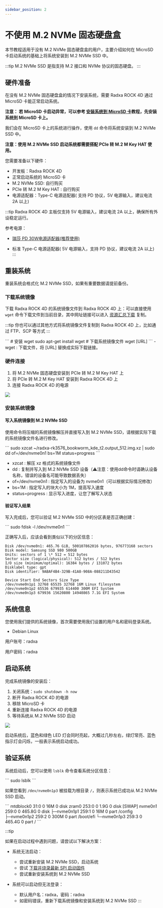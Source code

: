 ```yaml
---
sidebar_position: 2
---
```


# 不使用 M.2 NVMe 固态硬盘盒

本节教程适用于没有 M.2 NVMe 固态硬盘盒的用户，主要介绍如何在 MicroSD 卡启动系统的基础上将系统安装到 M.2 NVMe SSD 中。

:::tip
M.2 NVMe SSD 是指支持 M.2 接口和 NVMe 协议的固态硬盘。
:::

## 硬件准备

在没有 M.2 NVMe 固态硬盘盒的情况下安装系统，需要 Radxa ROCK 4D 通过 MicroSD 卡能正常启动系统。

**注意： 若 MicroSD 卡启动异常，可以参考 [安装系统到 MicroSD 卡](../boot_sd)教程，先安装系统到 MicroSD 卡上。**

我们会在 MicroSD 卡上的系统进行操作，使用 `dd` 命令将系统安装到 M.2 NVMe SSD 中。

**注意：使用 M.2 NVMe SSD 启动系统都需要搭配 PCIe 转 M.2 M Key HAT 使用。**

您需要准备以下硬件：

- 开发板：Radxa ROCK 4D
- 正常启动系统的 MicroSD 卡
- M.2 NVMe SSD: 自行购买
- PCIe 转 M.2 M Key HAT : 自行购买
- 电源适配器：Type-C 电源适配器( 支持 PD 协议，5V 电源输入，建议电流 2A 以上)

:::tip
Radxa ROCK 4D 主板仅支持 5V 电源输入，建议电流 2A 以上，确保所有外设稳定运行。

参考电源：

- [瑞莎 PD 30W电源适配器(推荐使用)](https://radxa.com/products/accessories/power-pd-30w)

- 标准 Type-C 电源适配器( 5V 电源输入，支持 PD 协议，建议电流 2A 以上)
  :::

## 重装系统

重装系统会格式化 M.2 NVMe SSD，如果有重要数据请提前备份。

### 下载系统镜像

下载 Radxa ROCK 4D 的系统镜像文件到 Radxa ROCK 4D 上：可以直接使用 `wget` 命令下载文件到当前目录，其中网址链接可以进入 [资源汇总下载](../../../download) 复制。

:::tip
你也可以通过其他方式将系统镜像文件复制到 Radxa ROCK 4D 上，比如通过 FTP、SCP 等方式
:::

<NewCodeBlock tip="radxa@radxa-4d$" type="device">
```
# 安装 wget
sudo apt-get install wget
# 下载系统镜像文件
wget [URL]
```
</NewCodeBlock>
- wget : 下载文件，将 [URL] 替换成实际下载链接。

### 硬件连接

1. 将 M.2 NVMe 固态硬盘安装到 PCIe 转 M.2 M Key HAT 上
2. 将 PCIe 转 M.2 M Key HAT 安装到 Radxa ROCK 4D 上
3. 连接 Radxa ROCK 4D 的电源

<div style={{textAlign: 'center'}}>
  <img src="/img/rock4/4d/boot-nvme-01.webp" style={{width: '100%', maxWidth: '1200px'}} />
</div>

### 安装系统镜像

#### 写入系统镜像到 M.2 NVMe SSD

使用命令将压缩的系统镜像解压并直接写入到 M.2 NVMe SSD，请根据实际下载的系统镜像文件名进行修改。

<NewCodeBlock tip="radxa@radxa-4d$" type="device">
```
sudo xzcat ~/radxa-rk3576_bookworm_kde_t2.output_512.img.xz | sudo dd of=/dev/nvme0n1 bs=1M status=progress
```
</NewCodeBlock>

- xzcat : 解压 xz 格式的系统镜像文件
- dd : 复制并写入到 M.2 NVMe SSD 设备（⚠️注意：使用dd命令时请确认设备名称，错误的设备名可能导致数据丢失）
- of=/dev/nvme0n1 : 指定写入的设备为 nvme0n1（可以根据实际情况修改）
- bs=1M : 指定写入的块大小为 1M，提高写入速度
- status=progress : 显示写入进度，让您了解写入状态

#### 验证写入结果

写入完成后，您可以验证 M.2 NVMe SSD 中的分区表是否正确创建：

<NewCodeBlock tip="radxa@radxa-4d$" type="device">
```
sudo fdisk -l /dev/nvme0n1
```
</NewCodeBlock>

正确写入后，应该会看到类似以下的分区信息：
<NewCodeBlock tip="radxa@radxa-4d$" type="device">

```
Disk /dev/nvme0n1: 465.76 GiB, 500107862016 bytes, 976773168 sectors
Disk model: Samsung SSD 980 500GB
Units: sectors of 1 \* 512 = 512 bytes
Sector size (logical/physical): 512 bytes / 512 bytes
I/O size (minimum/optimal): 16384 bytes / 131072 bytes
Disklabel type: gpt
Disk identifier: 9ABAF4B4-329B-41A8-908A-088211D43542

Device Start End Sectors Size Type
/dev/nvme0n1p1 32768 65535 32768 16M Linux filesystem
/dev/nvme0n1p2 65536 679935 614400 300M EFI System
/dev/nvme0n1p3 679936 15620800 14940865 7.1G EFI System
```

</NewCodeBlock>

## 系统信息

您使用我们提供的系统镜像，首次需要使用我们设置的用户名和密码登录系统。

- Debian Linux

用户账号：radxa

用户密码：radxa

## 启动系统

完成系统镜像的安装后：

1. 关闭系统：`sudo shutdown -h now`
2. 断开 Radxa ROCK 4D 的电源
3. 移除 MicroSD 卡
4. 重新连接 Radxa ROCK 4D 的电源
5. 等待系统从 M.2 NVMe SSD 启动

<div style={{textAlign: 'center'}}>
  <img src="/img/rock4/4d/boot-nvme-01.webp" style={{width: '100%', maxWidth: '1200px'}} />
</div>

启动系统后，蓝色和绿色 LED 灯会同时亮起，大概过几秒左右，绿灯常亮、蓝色指示灯会闪烁，一般表示系统启动成功。

## 验证系统

系统启动后，您可以使用 `lsblk` 命令查看系统分区信息：

<NewCodeBlock tip="radxa@radxa-4d$" type="device">
```
sudo lsblk
```
</NewCodeBlock>

如果您看到 `/dev/nvme0n1p3` 被挂载为根目录 `/`，则表示系统已成功从 M.2 NVMe SSD 启动。

<NewCodeBlock tip="radxa@radxa-4d$" type="device">
```
mtdblock0    31:0    0    16M  0 disk
zram0       253:0    0   1.9G  0 disk [SWAP]
nvme0n1     259:0    0 465.8G  0 disk
├─nvme0n1p1 259:1    0    16M  0 part /config
├─nvme0n1p2 259:2    0   300M  0 part /boot/efi
└─nvme0n1p3 259:3    0 465.4G  0 part /
```
</NewCodeBlock>

:::tip

如果在启动过程中遇到问题，请尝试以下解决方案：

- 系统无法启动：

  - 尝试重新安装 M.2 NVMe SSD，启动系统
  - 尝试 [下载并烧录最新 SPI 启动固件](../boot_start)
  - 尝试重新安装系统到 M.2 NVMe SSD

- 系统可以启动但无法登录：
  - 默认用户名：radxa，密码：radxa
  - 如密码错误，重新下载系统镜像和安装系统到 M.2 NVMe SSD
    :::
